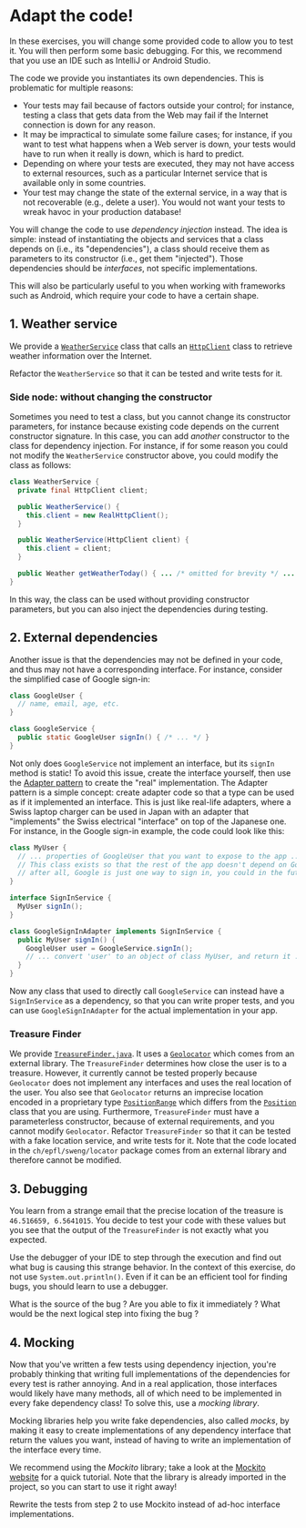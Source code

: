 # Adapt the code!

In these exercises, you will change some provided code to allow you to test it. You will then perform some basic debugging. 
For this, we recommend that you use an IDE such as IntelliJ or Android Studio.

The code we provide you instantiates its own dependencies. This is problematic for multiple reasons:
- Your tests may fail because of factors outside your control; for instance, testing a class that gets data from the Web may 
  fail if the Internet connection is down for any reason.
- It may be impractical to simulate some failure cases; for instance, if you want to test what happens when a Web server 
  is down, your tests would have to run when it really is down, which is hard to predict.
- Depending on where your tests are executed, they may not have access to external resources, such as a particular Internet 
  service that is available only in some countries.
- Your test may change the state of the external service, in a way that is not recoverable (e.g., delete a user). You would 
  not want your tests to wreak havoc in your production database!

You will change the code to use _dependency injection_ instead.
The idea is simple: instead of instantiating the objects and services that a class depends on (i.e., its "dependencies"), 
a class should receive them as parameters to its constructor (i.e., get them "injected"). Those dependencies should be 
_interfaces_, not specific implementations.

This will also be particularly useful to you when working with frameworks such as Android, which require your code to 
have a certain shape.


## 1. Weather service

We provide a [`WeatherService`](src/main/java/WeatherService.java) class that calls an 
[`HttpClient`](src/main/java/HttpClient.java) class to retrieve weather information over the Internet.

Refactor the `WeatherService` so that it can be tested and write tests for it.


### Side node: without changing the constructor

Sometimes you need to test a class, but you cannot change its constructor parameters, for instance because existing code 
depends on the current constructor signature.
In this case, you can add _another_ constructor to the class for dependency injection. For instance, if for some reason 
you could not modify the `WeatherService` constructor above, you could modify the class as follows:

```java
class WeatherService {
  private final HttpClient client;

  public WeatherService() {
    this.client = new RealHttpClient();
  }

  public WeatherService(HttpClient client) {
    this.client = client;
  }

  public Weather getWeatherToday() { ... /* omitted for brevity */ ... }
}
```

In this way, the class can be used without providing constructor parameters, but you can also inject the dependencies 
during testing.


## 2. External dependencies

Another issue is that the dependencies may not be defined in your code, and thus may not have a corresponding interface. 
For instance, consider the simplified case of Google sign-in:

```java
class GoogleUser {
  // name, email, age, etc.
}

class GoogleService {
  public static GoogleUser signIn() { /* ... */ }
}
```

Not only does `GoogleService` not implement an interface, but its `signIn` method is static! To avoid this issue, create 
the interface yourself, then use the [Adapter pattern](https://en.wikipedia.org/wiki/Adapter_pattern) to create the "real" 
implementation. The Adapter pattern is a simple concept: create adapter code so that a type can be used as if it implemented 
an interface. This is just like real-life adapters, where a Swiss laptop charger can be used in Japan with an adapter 
that "implements" the Swiss electrical "interface" on top of the Japanese one. For instance, in the Google sign-in example, 
the code could look like this:

```java
class MyUser {
  // ... properties of GoogleUser that you want to expose to the app ...
  // This class exists so that the rest of the app doesn't depend on GoogleUser;
  // after all, Google is just one way to sign in, you could in the future add Facebook or Twitter.
}

interface SignInService {
  MyUser signIn();
}

class GoogleSignInAdapter implements SignInService {
  public MyUser signIn() {
    GoogleUser user = GoogleService.signIn();
    // ... convert 'user' to an object of class MyUser, and return it ...
  }
}
```

Now any class that used to directly call `GoogleService` can instead have a `SignInService` as a dependency, so that you 
can write proper tests, and you can use `GoogleSignInAdapter` for the actual implementation in your app.

### Treasure Finder

We provide [`TreasureFinder.java`](src/main/java/TreasureFinder.java). It uses a 
[`Geolocator`](src/main/java/ch/epfl/sweng/locator/Geolocator.java) which comes from an external library.
The `TreasureFinder` determines how close the user is to a treasure.
However, it currently cannot be tested properly because `Geolocator` does not implement any interfaces and uses the real 
location of the user. You also see that `Geolocator` returns an imprecise location encoded in a proprietary type 
[`PositionRange`](src/main/java/ch/epfl/sweng/locator/PositionRange.java) which differs from the 
[`Position`](src/main/java/Position.java) class that you are using.
Furthermore, `TreasureFinder` must have a parameterless constructor, because of external requirements, and you cannot 
modify `Geolocator`.
Refactor `TreasureFinder` so that it can be tested with a fake location service, and write tests for it. Note that the 
code located in the `ch/epfl/sweng/locator` package comes from an external library and therefore cannot be modified.

## 3. Debugging

You learn from a strange email that the precise location of the treasure is `46.516659, 6.5641015`. You decide to test 
your code with these values but you see that the output of the `TreasureFinder` is not exactly what you expected.

Use the debugger of your IDE to step through the execution and find out what bug is causing this strange behavior. In the 
context of this exercise, do not use `System.out.println()`. Even if it can be an efficient tool for finding bugs, you 
should learn to use a debugger.

What is the source of the bug ? Are you able to fix it immediately ? What would be the next logical step into fixing the bug ?

## 4. Mocking

Now that you've written a few tests using dependency injection, you're probably thinking that writing full implementations 
of the dependencies for every test is rather annoying. And in a real application, those interfaces would likely have many 
methods, all of which need to be implemented in every fake dependency class! To solve this, use a _mocking library_.

Mocking libraries help you write fake dependencies, also called _mocks_, by making it easy to create implementations of 
any dependency interface that return the values you want, instead of having to write an implementation of the interface 
every time.

We recommend using the _Mockito_ library; take a look at the [Mockito website](https://site.mockito.org/#how) for a quick 
tutorial. Note that the library is already imported in the project, so you can start to use it right away!

Rewrite the tests from step 2 to use Mockito instead of ad-hoc interface implementations.
